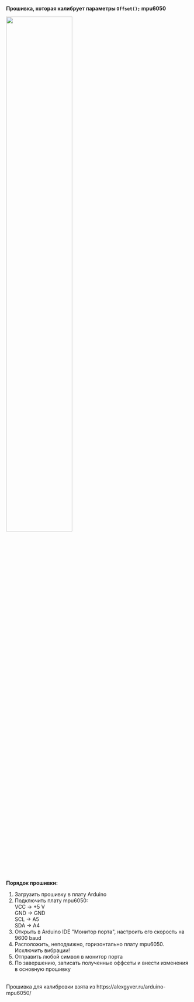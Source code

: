 <b>Прошивка, которая калибрует параметры <code>Offset();</code> mpu6050</b><br/>

<img src="https://user-images.githubusercontent.com/75369161/223324195-cd5b0da5-542c-4d15-8177-07544704d9f5.png" width=60% height=60%><br/>

<b>Порядок прошивки:</b>
1. Загрузить прошивку в плату Arduino
2. Подключить плату mpu6050:<br/>
  VCC -> +5 V<br/>
  GND -> GND<br/>
  SCL -> A5<br/>
  SDA -> A4<br/>
3. Открыть в Arduino IDE "Монитор порта", настроить его скорость на 9600 baud </br>
4. Расположить, неподвижно, горизонтально плату mpu6050. Исключить вибрации! </br>
5. Отправить любой символ в монитор порта <br/>        
6. По завершению, записать полученные оффсеты и внести изменения в основную прошивку <br/>
<br/>
Прошивка для калибровки взята из https://alexgyver.ru/arduino-mpu6050/
